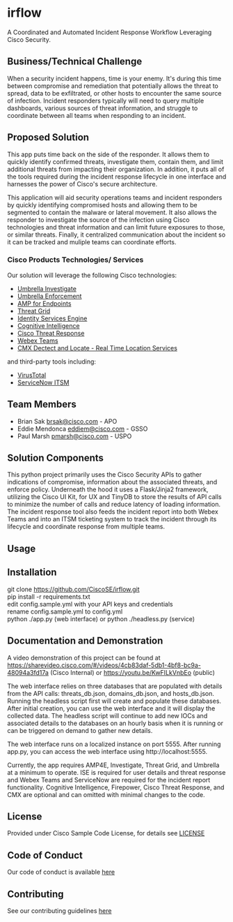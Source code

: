 # irflow

A Coordinated and Automated Incident Response Workflow Leveraging Cisco Security.


## Business/Technical Challenge

When a security incident happens, time is your enemy.  It's during this time between compromise and remediation that potentially allows the threat to spread, data to be exfiltrated, or other hosts to encounter the same source of infection.  Incident responders typically will need to query multiple dashboards, various sources of threat information, and struggle to coordinate between all teams when responding to an incident.

## Proposed Solution

This app puts time back on the side of the responder.  It allows them to quickly identify confirmed threats, investigate them, contain them, and limit additional threats from impacting their organization.  In addition, it puts all of the tools required during the incident response lifecycle in one interface and harnesses the power of Cisco's secure architecture.

This application will aid security operations teams and incident responders by quickly identifying compromised hosts and allowing them to be segmented to contain the malware or lateral movement. It also allows the responder to investigate the source of the infection using Cisco technologies and threat information and can limit future exposures to those, or similar threats. Finally, it centralized communication about the incident so it can be tracked and muliple teams can coordinate efforts.


### Cisco Products Technologies/ Services

Our solution will leverage the following Cisco technologies:

* [Umbrella Investigate](https://umbrella.cisco.com/products/features)
* [Umbrella Enforcement](https://umbrella.cisco.com/products/features)
* [AMP for Endpoints](https://www.cisco.com/c/en/us/products/security/amp-for-endpoints/index.html)
* [Threat Grid](https://www.cisco.com/c/en/us/products/security/threat-grid/index.html)
* [Identity Services Engine](https://www.cisco.com/c/en/us/products/security/identity-services-engine/index.html)
* [Cognitive Intelligence](https://www.cisco.com/c/en/us/products/security/cognitive-threat-analytics/index.html)
* [Cisco Threat Response](https://www.cisco.com/c/en/us/products/security/threat-response.html)
* [Webex Teams](https://www.webex.com/products/teams/index.html)
* [CMX Dectect and Locate - Real Time Location Services](https://www.cisco.com/c/en/us/solutions/enterprise-networks/connected-mobile-experiences/index.html)

and third-party tools including:

* [VirusTotal](https://www.virustotal.com/)
* [ServiceNow ITSM](https://www.servicenow.com/products/it-service-management.html)

## Team Members

* Brian Sak <brsak@cisco.com> - APO
* Eddie Mendonca <eddiem@cisco.com> - GSSO
* Paul Marsh <pmarsh@cisco.com> - USPO


## Solution Components


This python project primarily uses the Cisco Security APIs to gather indications of compromise, information about the associated threats, and enforce policy.  Underneath the hood it uses a Flask/Jinja2 framework, utilizing the Cisco UI Kit, for UX and TinyDB to store the results of API calls to minimize the number of calls and reduce latency of loading information.  The incident response tool also feeds the incident report into both Webex Teams and into an ITSM ticketing system to track the incident through its lifecycle and coordinate response from multiple teams.

## Usage

<!-- This does not need to be completed during the initial submission phase  

Provide a brief overview of how to use the solution  -->



## Installation

git clone https://github.com/CiscoSE/irflow.git  <br>
pip install -r requirements.txt <br>
edit config.sample.yml with your API keys and credentials <br>
rename config.sample.yml to config.yml <br>
python ./app.py (web interface) or python ./headless.py (service)

## Documentation and Demonstration

A video demonstration of this project can be found at https://sharevideo.cisco.com/#/videos/4cb83daf-5db1-4bf8-bc9a-48094a3fd17a (Cisco Internal) or https://youtu.be/KwFILkVnbEo (public) <br>

The web interface relies on three databases that are populated with details from the API calls: threats_db.json, domains_db.json, and hosts_db.json. Running the headless script first will create and populate these databases.  After initial creation, you can use the web interface and it will display the collected data.  The headless script will continue to add new IOCs and associated details to the databases on an hourly basis when it is running or can be triggered on demand to gather new details. <br>

The web interface runs on a localized instance on port 5555.  After running app.py, you can access the web interface using http://localhost:5555. <br>

Currently, the app requires AMP4E, Investigate, Threat Grid, and Umbrella at a minimum to operate.  ISE is required for user details and threat response and Webex Teams and ServiceNow are required for the incident report functionality. Cognitive Intelligence, Firepower, Cisco Threat Response, and CMX are optional and can omitted with minimal changes to the code.

## License

Provided under Cisco Sample Code License, for details see [LICENSE](./LICENSE.md)

## Code of Conduct

Our code of conduct is available [here](./CODE_OF_CONDUCT.md)

## Contributing

See our contributing guidelines [here](./CONTRIBUTING.md)
